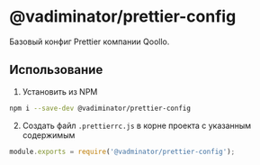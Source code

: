 # @vadiminator/prettier-config

Базовый конфиг Prettier компании Qoollo.

## Использование

1. Установить из NPM

```bash
npm i --save-dev @vadiminator/prettier-config
```

2. Создать файл `.prettierrc.js` в корне проекта с указанным содержимым

```js
module.exports = require('@vadminator/prettier-config');
```
